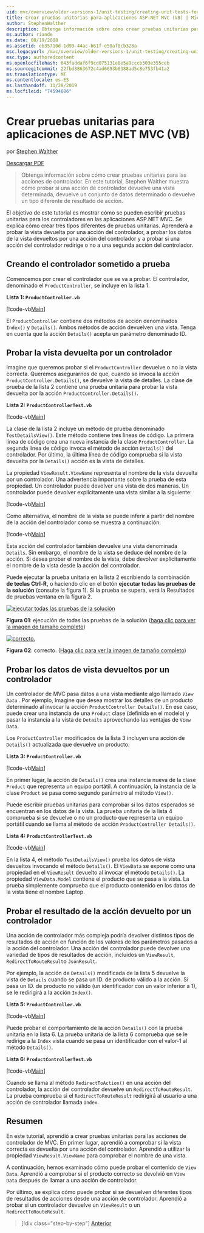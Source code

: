 ```yaml
---
uid: mvc/overview/older-versions-1/unit-testing/creating-unit-tests-for-asp-net-mvc-applications-vb
title: Crear pruebas unitarias para aplicaciones ASP.NET MVC (VB) | Microsoft Docs
author: StephenWalther
description: Obtenga información sobre cómo crear pruebas unitarias para las acciones de controlador. En este tutorial, Stephen Walther muestra cómo probar si una acción del controlador devuelve una parte...
ms.author: riande
ms.date: 08/19/2008
ms.assetid: eb35710d-1d99-44ac-b61f-e50af8cb328a
msc.legacyurl: /mvc/overview/older-versions-1/unit-testing/creating-unit-tests-for-asp-net-mvc-applications-vb
msc.type: authoredcontent
ms.openlocfilehash: 643faddaf6f9cd075131e8e5a9cccb303e355ceb
ms.sourcegitcommit: 22fbd8863672c4ad6693b8388ad5c8e753fb41a2
ms.translationtype: MT
ms.contentlocale: es-ES
ms.lasthandoff: 11/28/2019
ms.locfileid: "74594686"
---
```

# <a name="creating-unit-tests-for-aspnet-mvc-applications-vb"></a>Crear pruebas unitarias para aplicaciones de ASP.NET MVC (VB)

por [Stephen Walther](https://github.com/StephenWalther)

[Descargar PDF](https://download.microsoft.com/download/8/4/8/84843d8d-1575-426c-bcb5-9d0c42e51416/ASPNET_MVC_Tutorial_07_VB.pdf)

> Obtenga información sobre cómo crear pruebas unitarias para las acciones de controlador. En este tutorial, Stephen Walther muestra cómo probar si una acción de controlador devuelve una vista determinada, devuelve un conjunto de datos determinado o devuelve un tipo diferente de resultado de acción.

El objetivo de este tutorial es mostrar cómo se pueden escribir pruebas unitarias para los controladores en las aplicaciones ASP.NET MVC. Se explica cómo crear tres tipos diferentes de pruebas unitarias. Aprenderá a probar la vista devuelta por una acción del controlador, a probar los datos de la vista devueltos por una acción del controlador y a probar si una acción del controlador redirige o no a una segunda acción del controlador.

## <a name="creating-the-controller-under-test"></a>Creando el controlador sometido a prueba

Comencemos por crear el controlador que se va a probar. El controlador, denominado el `ProductController`, se incluye en la lista 1.

**Lista 1: `ProductController.vb`**

[!code-vb[Main](creating-unit-tests-for-asp-net-mvc-applications-vb/samples/sample1.vb)]

El `ProductController` contiene dos métodos de acción denominados `Index()` y `Details()`. Ambos métodos de acción devuelven una vista. Tenga en cuenta que la acción `Details()` acepta un parámetro denominado ID.

## <a name="testing-the-view-returned-by-a-controller"></a>Probar la vista devuelta por un controlador

Imagine que queremos probar si el `ProductController` devuelve o no la vista correcta. Queremos asegurarnos de que, cuando se invoca la acción `ProductController.Details()`, se devuelve la vista de detalles. La clase de prueba de la lista 2 contiene una prueba unitaria para probar la vista devuelta por la acción `ProductController.Details()`.

**Lista 2: `ProductControllerTest.vb`**

[!code-vb[Main](creating-unit-tests-for-asp-net-mvc-applications-vb/samples/sample2.vb)]

La clase de la lista 2 incluye un método de prueba denominado `TestDetailsView()`. Este método contiene tres líneas de código. La primera línea de código crea una nueva instancia de la clase `ProductController`. La segunda línea de código invoca el método de acción `Details()` del controlador. Por último, la última línea de código comprueba si la vista devuelta por la `Details()` acción es la vista de detalles.

La propiedad `ViewResult.ViewName` representa el nombre de la vista devuelta por un controlador. Una advertencia importante sobre la prueba de esta propiedad. Un controlador puede devolver una vista de dos maneras. Un controlador puede devolver explícitamente una vista similar a la siguiente:

[!code-vb[Main](creating-unit-tests-for-asp-net-mvc-applications-vb/samples/sample3.vb)]

Como alternativa, el nombre de la vista se puede inferir a partir del nombre de la acción del controlador como se muestra a continuación:

[!code-vb[Main](creating-unit-tests-for-asp-net-mvc-applications-vb/samples/sample4.vb)]

Esta acción del controlador también devuelve una vista denominada `Details`. Sin embargo, el nombre de la vista se deduce del nombre de la acción. Si desea probar el nombre de la vista, debe devolver explícitamente el nombre de la vista desde la acción del controlador.

Puede ejecutar la prueba unitaria en la lista 2 escribiendo la combinación **de teclas Ctrl-R,** o haciendo clic en el botón **ejecutar todas las pruebas de la solución** (consulte la figura 1). Si la prueba se supera, verá la Resultados de pruebas ventana en la figura 2.

[![ejecutar todas las pruebas de la solución](creating-unit-tests-for-asp-net-mvc-applications-vb/_static/image2.png)](creating-unit-tests-for-asp-net-mvc-applications-vb/_static/image1.png)

**Figura 01**: ejecución de todas las pruebas de la solución ([haga clic para ver la imagen de tamaño completo](creating-unit-tests-for-asp-net-mvc-applications-vb/_static/image3.png))

[![correcto.](creating-unit-tests-for-asp-net-mvc-applications-vb/_static/image5.png)](creating-unit-tests-for-asp-net-mvc-applications-vb/_static/image4.png)

**Figura 02**: correcto. ([Haga clic para ver la imagen de tamaño completo](creating-unit-tests-for-asp-net-mvc-applications-vb/_static/image6.png))

## <a name="testing-the-view-data-returned-by-a-controller"></a>Probar los datos de vista devueltos por un controlador

Un controlador de MVC pasa datos a una vista mediante algo llamado *`View Data`* . Por ejemplo, Imagine que desea mostrar los detalles de un producto determinado al invocar la acción `ProductController Details()`. En ese caso, puede crear una instancia de una `Product` clase (definida en el modelo) y pasar la instancia a la vista de `Details` aprovechando las ventajas de `View Data`.

Los `ProductController` modificados de la lista 3 incluyen una acción de `Details()` actualizada que devuelve un producto.

**Lista 3: `ProductController.vb`**

[!code-vb[Main](creating-unit-tests-for-asp-net-mvc-applications-vb/samples/sample5.vb)]

En primer lugar, la acción de `Details()` crea una instancia nueva de la clase `Product` que representa un equipo portátil. A continuación, la instancia de la clase `Product` se pasa como segundo parámetro al método `View()`.

Puede escribir pruebas unitarias para comprobar si los datos esperados se encuentran en los datos de la vista. La prueba unitaria de la lista 4 comprueba si se devuelve o no un producto que representa un equipo portátil cuando se llama al método de acción `ProductController Details()`.

**Lista 4: `ProductControllerTest.vb`**

[!code-vb[Main](creating-unit-tests-for-asp-net-mvc-applications-vb/samples/sample6.vb)]

En la lista 4, el método `TestDetailsView()` prueba los datos de vista devueltos invocando el método `Details()`. El `ViewData` se expone como una propiedad en el `ViewResult` devuelto al invocar el método `Details()`. La propiedad `ViewData.Model` contiene el producto que se pasa a la vista. La prueba simplemente comprueba que el producto contenido en los datos de la vista tiene el nombre Laptop.

## <a name="testing-the-action-result-returned-by-a-controller"></a>Probar el resultado de la acción devuelto por un controlador

Una acción de controlador más compleja podría devolver distintos tipos de resultados de acción en función de los valores de los parámetros pasados a la acción del controlador. Una acción del controlador puede devolver una variedad de tipos de resultados de acción, incluidos un `ViewResult`, `RedirectToRouteResult`o `JsonResult`.

Por ejemplo, la acción de `Details()` modificada de la lista 5 devuelve la vista de `Details` cuando se pasa un ID. de producto válido a la acción. Si pasa un ID. de producto no válido (un identificador con un valor inferior a 1), se le redirigirá a la acción `Index()`.

**Lista 5: `ProductController.vb`**

[!code-vb[Main](creating-unit-tests-for-asp-net-mvc-applications-vb/samples/sample7.vb)]

Puede probar el comportamiento de la acción `Details()` con la prueba unitaria en la lista 6. La prueba unitaria de la lista 6 comprueba que se le redirige a la `Index` vista cuando se pasa un identificador con el valor-1 al método `Details()`.

**Lista 6: `ProductControllerTest.vb`**

[!code-vb[Main](creating-unit-tests-for-asp-net-mvc-applications-vb/samples/sample8.vb)]

Cuando se llama al método `RedirectToAction()` en una acción del controlador, la acción del controlador devuelve un `RedirectToRouteResult`. La prueba comprueba si el `RedirectToRouteResult` redirigirá al usuario a una acción de controlador llamada `Index`.

## <a name="summary"></a>Resumen

En este tutorial, aprendió a crear pruebas unitarias para las acciones de controlador de MVC. En primer lugar, aprendió a comprobar si la vista correcta es devuelta por una acción del controlador. Aprendió a utilizar la propiedad `ViewResult.ViewName` para comprobar el nombre de una vista.

A continuación, hemos examinado cómo puede probar el contenido de `View Data`. Aprendió a comprobar si el producto correcto se devolvió en `View Data` después de llamar a una acción de controlador.

Por último, se explica cómo puede probar si se devuelven diferentes tipos de resultados de acciones desde una acción de controlador. Aprendió a probar si un controlador devuelve un `ViewResult` o un `RedirectToRouteResult`.

> [!div class="step-by-step"]
> [Anterior](creating-unit-tests-for-asp-net-mvc-applications-cs.md)
